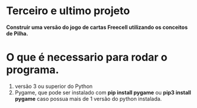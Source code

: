 # Terceiro e ultimo projeto

**Construir uma versão do jogo de cartas Freecell utilizando os conceitos de Pilha.**

# O que é necessario para rodar o programa.
1. versão 3 ou superior do Python
2. Pygame, que pode ser instalado com **pip install pygame** ou **pip3 install pygame** caso possua mais de 1 versão do python instalada.

